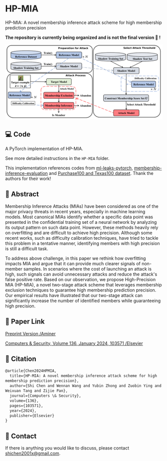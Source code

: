 # HP-MIA
HP-MIA: A novel membership inference attack scheme for high membership prediction precision

**The repository is currently being organized and is not the final version :sneezing_face: !**

![teaserfigure](Overview.png)


##  💻 Code
A PyTorch implementation of HP-MIA.

See more detailed instructions in the `HP-MIA` folder.

This implementation references codes from [ml-leaks-pytorch](https://github.com/GeorgeTzannetos/ml-leaks-pytorch), 
[membership-inference-evaluation](https://github.com/inspire-group/membership-inference-evaluation) and [Purchase100 and Texas100 dataset](https://github.com/xehartnort/Purchase100-Texas100-datasets). Thank the authors for their  work!

## :memo: Abstract

Membership Inference Attacks (MIAs) have been considered as one of the major privacy threats in recent years, especially in machine learning models. Most canonical MIAs identify whether a specific data point was presented in the confidential training set of a neural network by analyzing its output pattern on such data point. However, these methods heavily rely on overfitting and are difficult to achieve high precision. Although some recent works, such as difficulty calibration techniques, have tried to tackle this problem in a tentative manner, identifying members with high precision is still a difficult task.

To address above challenge, in this paper we rethink how overfitting impacts MIA and argue that it can provide much clearer signals of non-member samples. In scenarios where the cost of launching an attack is high, such signals can avoid unnecessary attacks and reduce the attack's false positive rate. Based on our observation, we propose High-Precision MIA (HP-MIA), a novel two-stage attack scheme that leverages membership exclusion techniques to guarantee high membership prediction precision. Our empirical results have illustrated that our two-stage attack can significantly increase the number of identified members while guaranteeing high precision.


## :page_with_curl: Paper Link

[Preprint Version /Aminer](https://static.aminer.cn/upload/pdf/28/1035/1355/65497cb4939a5f4082b36359_1.pdf)

[Computers & Security, Volume 136, January 2024, 103571 /Elsevier](https://www.sciencedirect.com/science/article/abs/pii/S0167404823004819)

## :rainbow: Citation

```
@article{Chen2024HPMIA,
  title={HP-MIA: A novel membership inference attack scheme for high membership prediction precision},
  author={Shi Chen and Wennan Wang and Yubin Zhong and Zuobin Ying and Weixuan Tang and Zijie Pan},
  journal={Computers \& Security},
  volume={136},
  pages={103571},
  year={2024},
  publisher={Elsevier}
}
```

## :incoming_envelope: Contact
If there is anything you would like to discuss, please contact shichen2001x@gmail.com.
